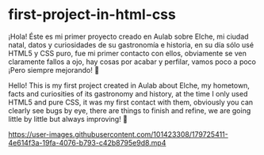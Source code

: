 # first-project-in-html-css

¡Hola! Éste es mi primer proyecto creado en Aulab sobre Elche, mi ciudad natal, datos y curiosidades de su gastronomía e historia, en su día sólo usé HTML5 y CSS puro, fue mi primer contacto con ellos, obviamente se ven claramente fallos a ojo, hay cosas por acabar y perfilar, vamos poco a poco ¡Pero siempre mejorando! 🚀

Hello! This is my first project created in Aulab about Elche, my hometown, facts and curiosities of its gastronomy and history, at the time I only used HTML5 and pure CSS, it was my first contact with them, obviously you can clearly see bugs by eye, there are things to finish and refine, we are going little by little but always improving! 🚀 


https://user-images.githubusercontent.com/101423308/179725411-4e614f3a-19fa-4076-b793-c42b8795e9d8.mp4

